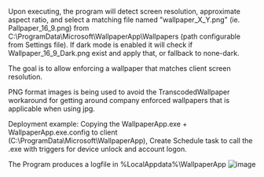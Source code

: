 Upon executing, the program will detect screen resolution, approximate aspect ratio, and select a matching file named "wallpaper_X_Y.png" (ie. Pallpaper_16_9.png) from C:\ProgramData\Microsoft\WallpaperApp\Wallpapers (path configurable from Settings file).
If dark mode is enabled it will check if Wallpaper_16_9_Dark.png exist and apply that, or fallback to none-dark.

The goal is to allow enforcing a wallpaper that matches client screen resolution.

PNG format images is being used to avoid the TranscodedWallpaper workaround for getting around company enforced wallpapers that is applicable when using jpg.

Deployment example:
Copying the WallpaperApp.exe + WallpaperApp.exe.config to client (C:\ProgramData\Microsoft\WallpaperApp), 
Create Schedule task to call the .exe with triggers for device unlock and account logon.

The Program produces a logfile in %LocalAppdata%\WallpaperApp
![image](https://github.com/user-attachments/assets/91fce1c5-9713-45c1-b23e-d5a3e14ebad3)

